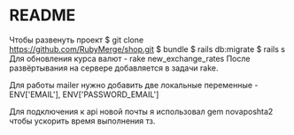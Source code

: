 # README

Чтобы развенуть проект
 $ git clone https://github.com/RubyMerge/shop.git
 $ bundle
 $ rails db:migrate
 $ rails s
Для обновления курса валют - rake new_exchange_rates 
После развёртывания на сервере добавляется в задачи rake.

Для работы mailer нужно добавить две локальные переменные  - ENV['EMAIL'], ENV['PASSWORD_EMAIL']

Для подключения к api новой почты я использовал  gem novaposhta2 чтобы ускорить время выполнения тз.
